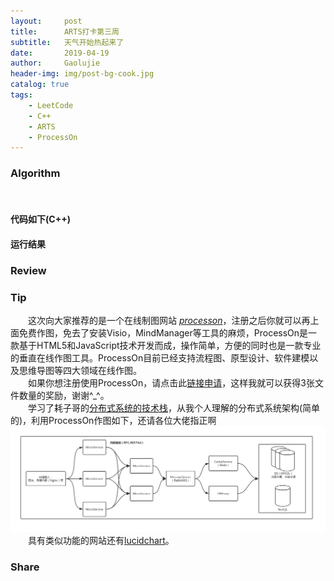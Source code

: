 ```yaml
---
layout:     post
title:      ARTS打卡第三周
subtitle:   天气开始热起来了
date:       2019-04-19
author:     Gaolujie
header-img: img/post-bg-cook.jpg
catalog: true
tags:
    - LeetCode
    - C++
    - ARTS
    - ProcessOn
---
```


### Algorithm

&emsp;&emsp;

#### 代码如下(C++)

    
		

#### 运行结果




### Review



### Tip

&emsp;&emsp;这次向大家推荐的是一个在线制图网站 *[processon](https://www.processon.com)*，注册之后你就可以再上面免费作图，免去了安装Visio，MindManager等工具的麻烦，ProcessOn是一款基于HTML5和JavaScript技术开发而成，操作简单，方便的同时也是一款专业的垂直在线作图工具。ProcessOn目前已经支持流程图、原型设计、软件建模以及思维导图等四大领域在线作图。  
&emsp;&emsp;如果你想注册使用ProcessOn，请点击此[链接申请](https://www.processon.com/i/5cacb08be4b06765f08af857)，这样我就可以获得3张文件数量的奖励，谢谢^_^。  
&emsp;&emsp;学习了耗子哥的[分布式系统的技术栈](https://time.geekbang.org/column/article/1512)，从我个人理解的分布式系统架构(简单的)，利用ProcessOn作图如下，还请各位大佬指正啊  
![](http://github.com/gaolujie365/gaolujie365.github.io/raw/master/img/2019/20190416-分布式初识.png)  
&emsp;&emsp;具有类似功能的网站还有[lucidchart](https://www.lucidchart.com/)。  

### Share







